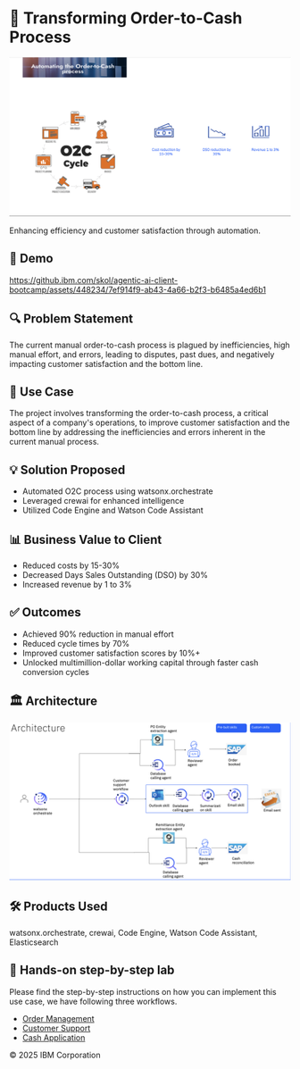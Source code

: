 # 💼 Transforming Order-to-Cash Process

<img alt="Order-to-Cash" src="./practitioner_docs/order2cash/o2c.png" width="1000">

Enhancing efficiency and customer satisfaction through automation.

## 🎥 Demo



https://github.ibm.com/skol/agentic-ai-client-bootcamp/assets/448234/7ef914f9-ab43-4a66-b2f3-b6485a4ed6b1



## 🔍 Problem Statement

The current manual order-to-cash process is plagued by inefficiencies, high manual effort, and errors, leading to disputes, past dues, and negatively impacting customer satisfaction and the bottom line.

## 🎯 Use Case

The project involves transforming the order-to-cash process, a critical aspect of a company's operations, to improve customer satisfaction and the bottom line by addressing the inefficiencies and errors inherent in the current manual process.

## 💡 Solution Proposed

- Automated O2C process using watsonx.orchestrate
- Leveraged crewai for enhanced intelligence
- Utilized Code Engine and Watson Code Assistant

## 📊 Business Value to Client

- Reduced costs by 15-30%
- Decreased Days Sales Outstanding (DSO) by 30%
- Increased revenue by 1 to 3%

## ✅ Outcomes

- Achieved 90% reduction in manual effort
- Reduced cycle times by 70%
- Improved customer satisfaction scores by 10%+
- Unlocked multimillion-dollar working capital through faster cash conversion cycles

## 🏛️ Architecture

<img alt="O2C Architecture" src="./practitioner_docs/order2cash/o2c_architecture.png" width="1000">

## 🛠️ Products Used

watsonx.orchestrate, crewai, Code Engine, Watson Code Assistant, Elasticsearch

## 📄 Hands-on step-by-step lab

Please find the step-by-step instructions on how you can implement this use case, we have following three workflows.

- [Order Management](./practitioner_docs/order_management.md)
- [Customer Support](./practitioner_docs/customer_support.md)
- [Cash Application](./practitioner_docs/cash_application.md)


© 2025 IBM Corporation
